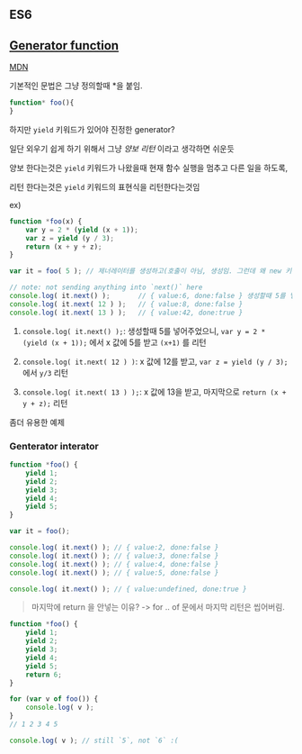 ES6
-----------------

## [Generator function](http://davidwalsh.name/es6-generators)

[MDN](https://developer.mozilla.org/en-US/docs/Web/JavaScript/Reference/Statements/function*)

기본적인 문법은 그냥 정의할때 *을 붙임.

```javascript
function* foo(){
}
```

하지만 `yield` 키워드가 있어야 진정한 generator?

일단 외우기 쉽게 하기 위해서 그냥 *양보 리턴* 이라고 생각하면 쉬운듯

양보 한다는것은 `yield` 키워드가 나왔을때 현재 함수 실행을 멈추고 다른 일을 하도록, 

리턴 한다는것은 `yield` 키워드의 표현식을 리턴한다는것임

ex)

```javascript
function *foo(x) {
    var y = 2 * (yield (x + 1));
    var z = yield (y / 3);
    return (x + y + z);
}

var it = foo( 5 ); // 제너레이터를 생성하고(호출이 아님, 생성임. 그런데 왜 new 키워드가 없을까?),

// note: not sending anything into `next()` here
console.log( it.next() );       // { value:6, done:false } 생성할때 5를 넣어주었으니, 
console.log( it.next( 12 ) );   // { value:8, done:false }
console.log( it.next( 13 ) );   // { value:42, done:true }
```

1. `console.log( it.next() );`: 생성할때 5를 넣어주었으니, `var y = 2 * (yield (x + 1));` 에서 x 값에 5를 받고 `(x+1)` 를 리턴

2. `console.log( it.next( 12 ) )`: x 값에 12를 받고, `var z = yield (y / 3);` 에서 `y/3` 리턴

3. `console.log( it.next( 13 ) );`: x 값에 13을 받고, 마지막으로 `return (x + y + z);` 리턴


좀더 유용한 예제

### Genterator interator

```javascript
function *foo() {
    yield 1;
    yield 2;
    yield 3;
    yield 4;
    yield 5;
}

var it = foo();

console.log( it.next() ); // { value:2, done:false }
console.log( it.next() ); // { value:3, done:false }
console.log( it.next() ); // { value:4, done:false }
console.log( it.next() ); // { value:5, done:false }

console.log( it.next() ); // { value:undefined, done:true }
```

> 마지막에 return 을 안넣는 이유? -> for .. of 문에서 마지막 리턴은 씹어버림.

```javascript
function *foo() {
    yield 1;
    yield 2;
    yield 3;
    yield 4;
    yield 5;
    return 6;
}

for (var v of foo()) {
    console.log( v );
}
// 1 2 3 4 5

console.log( v ); // still `5`, not `6` :(
```







